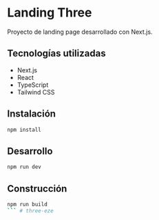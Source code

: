 # Landing Three

Proyecto de landing page desarrollado con Next.js.

## Tecnologías utilizadas

- Next.js
- React
- TypeScript
- Tailwind CSS

## Instalación

```bash
npm install
```

## Desarrollo

```bash
npm run dev
```

## Construcción

```bash
npm run build
``` # three-eze
